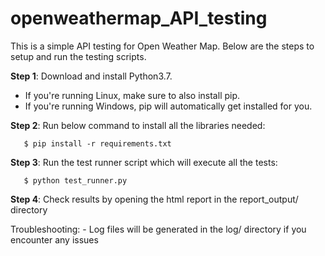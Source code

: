 # openweathermap_API_testing
This is a simple API testing for Open Weather Map.
Below are the steps to setup and run the testing scripts.

**Step 1**: Download and install Python3.7. 
- If you're running Linux, make sure to also install pip.
- If you're running Windows, pip will automatically get installed for you.

**Step 2**: Run below command to install all the libraries needed:
       
       $ pip install -r requirements.txt

**Step 3**: Run the test runner script which will execute all the tests:
        
       $ python test_runner.py

**Step 4**: Check results by opening the html report in the report_output/ directory

Troubleshooting:
        - Log files will be generated in the log/ directory if you encounter any issues

